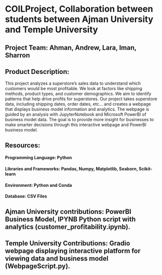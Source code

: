 # COILProject, Collaboration between students between Ajman University and Temple University

## Project Team: Ahman, Andrew, Lara, Iman, Sharron

## Product Description:
This project analyzes a superstore’s sales data to understand which customers would be most profitable. We look at factors like shipping methods, product types, and customer demographics. We aim to identify patterns that help drive profits for superstores. Our project takes superstore data, including shipping dates, order dates, etc... and creates a webpage that displays business model information and analytics. The webpage is guided by an analysis with JupyterNotebook and Microsoft PowerBI of business model data. The goal is to provide more insight for businesses to make smarter decisions through this interactive webpage and PowerBI business model.

## Resources:
#### Programming Language: Python
#### Libraries and Frameworks: Pandas, Numpy, Matplotlib, Seaborn, Scikit-learn
#### Environment: Python and Conda
#### Database: CSV Files

## Ajman University contributions: PowerBI Business Model, IPYNB Python script with analytics (customer_profitability.ipynb).

## Temple University Contributions: Gradio webpage displaying interactive platform for viewing data and business model (WebpageScript.py).
